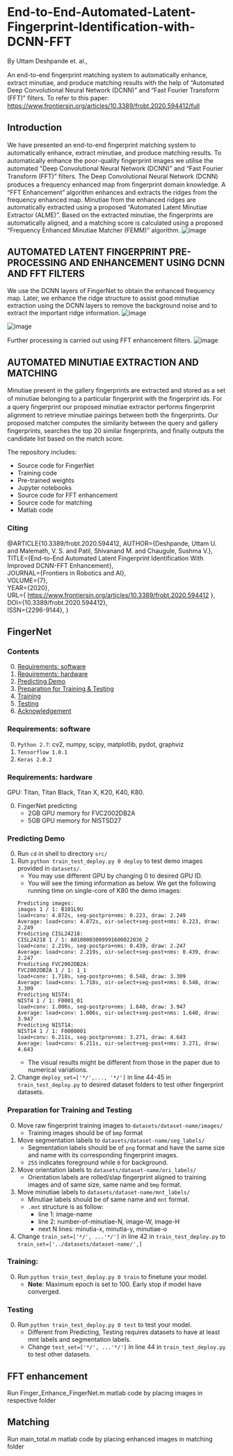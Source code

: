 # End-to-End-Automated-Latent-Fingerprint-Identification-with-DCNN-FFT
By Uttam Deshpande et. al.,







An end-to-end ﬁngerprint matching system to automatically enhance, extract minutiae, and produce matching results with the help of “Automated Deep Convolutional Neural Network (DCNN)” and “Fast Fourier Transform (FFT)” ﬁlters. To refer to this paper: https://www.frontiersin.org/articles/10.3389/frobt.2020.594412/full

## Introduction
We have presented an end-to-end ﬁngerprint matching system to automatically enhance, extract minutiae, and produce matching results. To automatically enhance the poor-quality ﬁngerprint images we utilise the automated "Deep Convolutional Neural Network (DCNN)” and “Fast Fourier Transform (FFT)” ﬁlters. The Deep Convolutional Neural Network (DCNN) produces a frequency enhanced map from ﬁngerprint domain knowledge. A “FFT Enhancement” algorithm enhances and extracts the ridges from the frequency enhanced map. Minutiae from the enhanced ridges are automatically extracted using a proposed “Automated Latent Minutiae Extractor (ALME)”. Based on the extracted minutiae, the ﬁngerprints are automatically aligned, and a matching score is calculated using a proposed “Frequency Enhanced Minutiae Matcher (FEMM)” algorithm. 
![image](https://user-images.githubusercontent.com/107185323/197323498-85bc2958-aa78-4c57-a705-db78e15da314.png)

## AUTOMATED LATENT FINGERPRINT PRE-PROCESSING AND ENHANCEMENT USING DCNN AND FFT FILTERS
We use the DCNN layers of FingerNet to obtain the enhanced frequency map. Later, we enhance the ridge structure to assist good minutiae extraction using the DCNN layers to remove the background noise and to extract the important ridge information. 
![image](https://user-images.githubusercontent.com/107185323/197323622-b1f865c1-4a2c-4094-9386-f3850158900d.png)

![image](https://user-images.githubusercontent.com/107185323/197323641-8e3fe342-9f84-471a-9708-ec577c069d70.png)

Further processing is carried out using FFT enhancement ﬁlters. 
![image](https://user-images.githubusercontent.com/107185323/197323660-d42f663e-aea5-4226-acb9-1d7041880f4b.png)

## AUTOMATED MINUTIAE EXTRACTION AND MATCHING
Minutiae present in the gallery ﬁngerprints are extracted and stored as a set of minutiae belonging to a particular ﬁngerprint with the ﬁngerprint ids. For a query ﬁngerprint our proposed minutiae extractor performs ﬁngerprint alignment to retrieve minutiae pairings between both the ﬁngerprints. Our proposed matcher computes the similarity between the query and gallery ﬁngerprints, searches the top 20 similar ﬁngerprints, and ﬁnally outputs the candidate list based on the match score. 


The repository includes:
* Source code for FingerNet 
* Training code 
* Pre-trained weights 
* Jupyter notebooks
* Source code for FFT enhancement
* Source code for matching
* Matlab code

### Citing
@ARTICLE{10.3389/frobt.2020.594412,
AUTHOR={Deshpande, Uttam U. and Malemath, V. S. and Patil, Shivanand M. and Chaugule, Sushma V.},   
TITLE={End-to-End Automated Latent Fingerprint Identification With Improved DCNN-FFT Enhancement},      
JOURNAL={Frontiers in Robotics and AI},      
VOLUME={7},           
YEAR={2020},        
URL={ https://www.frontiersin.org/articles/10.3389/frobt.2020.594412 },       
DOI={10.3389/frobt.2020.594412},      
ISSN={2296-9144},
}

## FingerNet 

### Contents
0. [Requirements: software](#requirements-software)
0. [Requirements: hardware](#requirements-hardware)
0. [Predicting Demo](#predicting-demo)
0. [Preparation for Training & Testing](#preparation-for-training-and-testing)
0. [Training](#training)
0. [Testing](#testing)
0. [Acknowledgement](#acknowledgement)


### Requirements: software

0. `Python 2.7`: cv2, numpy, scipy, matplotlib, pydot, graphviz
0. `Tensorflow 1.0.1`
0.  `Keras 2.0.2`

### Requirements: hardware

GPU: Titan, Titan Black, Titan X, K20, K40, K80.

0. FingerNet predicting
    - 2GB GPU memory for FVC2002DB2A
    - 5GB GPU memory for NISTSD27

### Predicting Demo

0.  Run `cd` in shell to directory `src/`
0.  Run `python train_test_deploy.py 0 deploy` to test demo images provided in `datasets/`.
    - You may use different GPU by changing 0 to desired GPU ID. 
    - You will see the timing information as below. We get the following running time on single-core of K80 the demo images:
    ```Shell
    Predicting images:
    images 1 / 1: B101L9U
    load+conv: 4.872s, seg-postpro+nms: 0.223, draw: 2.249
    Average: load+conv: 4.872s, oir-select+seg-post+nms: 0.223, draw: 2.249
    Predicting CISL24218:
    CISL24218 1 / 1: A0100003009991600022036_2
    load+conv: 2.219s, seg-postpro+nms: 0.439, draw: 2.247
    Average: load+conv: 2.219s, oir-select+seg-post+nms: 0.439, draw: 2.247
    Predicting FVC2002DB2A:
    FVC2002DB2A 1 / 1: 1_1
    load+conv: 1.718s, seg-postpro+nms: 0.548, draw: 3.309
    Average: load+conv: 1.718s, oir-select+seg-post+nms: 0.548, draw: 3.309
    Predicting NIST4:
    NIST4 1 / 1: F0001_01
    load+conv: 1.006s, seg-postpro+nms: 1.640, draw: 3.947
    Average: load+conv: 1.006s, oir-select+seg-post+nms: 1.640, draw: 3.947
    Predicting NIST14:
    NIST14 1 / 1: F0000001
    load+conv: 6.211s, seg-postpro+nms: 3.271, draw: 4.643
    Average: load+conv: 6.211s, oir-select+seg-post+nms: 3.271, draw: 4.643
    ```
    - The visual results might be different from those in the paper due to numerical variations.    
0. Change `deploy_set=['*/',..., '*/']` in line 44-45 in `train_test_deploy.py` to desired dataset folders to test other fingerprint datasets.

### Preparation for Training and Testing

0.  Move raw fingerprint training images to `datasets/dataset-name/images/`
    - Training images should be of `bmp` format
0.  Move segmentation labels to `datasets/dataset-name/seg_labels/`
    - Segmentation labels should be of `png` format and have the same size and name with its corresponding fingerprint images.
    - `255` indicates foreground while `0` for background.
0. Move orientation labels to `datasets/dataset-name/ori_labels/`
    - Orientation labels are rolled/slap fingerprint aligned to training images and of same size, same name and `bmp` format.
0. Move minutiae labels to `datasets/dataset-name/mnt_labels/`
    - Minutiae labels should be of same name and `mnt` format.
    - `.mnt` structure is as follow:
        - line 1: image-name
        - line 2: number-of-minutiae-N, image-W, image-H
        - next N lines: minutia-x, minutia-y, minutiae-o 
0. Change `train_set=['*/', ...'*/']` in line 42 in `train_test_deploy.py` to `train_set=['../datasets/dataset-name/',]`

### Training:

0. Run `python train_test_deploy.py 0 train` to finetune your model. 
    - **Note**: Maximum epoch is set to 100. Early stop if model have converged.

### Testing

0. Run `python train_test_deploy.py 0 test` to test your model.
    - Different from Predicting, Testing requires datasets to have at least mnt labels and segmentation labels. 
    - Change `test_set=['*/', ...'*/']` in line 44 in `train_test_deploy.py` to test other datasets.


##  FFT enhancement
Run Finger_Enhance_FingerNet.m matlab code by placing images in respective folder

##  Matching
Run main_total.m matlab code by placing enhanced images in matching folder

